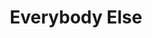 ---
ee_id: '62'
site: '1'
type: '2'
long_id: 2009-040 Everybody Else
url: 2009-040-everybody-else
title: Everybody Else
year: '2009'
medium: 'Intro for Digital Folklore Book. '
commission:
add_credit:
dims:
pitch: "​Txt about digital folklore."
ps:
live_url: " http://digitalfolklore.org/"
related:
youtube:
imgs: Everybody-Else-2009-040-Full-1-Database-IH.jpg
subheading:
year2: '2009'
download:
add_credits:
related_code:
layout: things-i-made
---